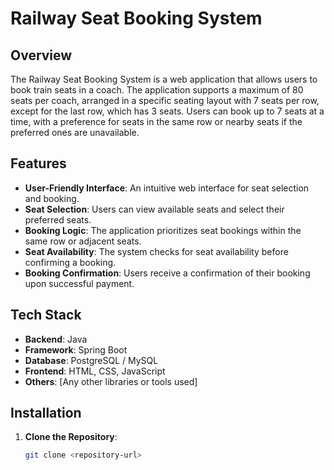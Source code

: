 # Railway Seat Booking System

## Overview

The Railway Seat Booking System is a web application that allows users to book train seats in a coach. The application supports a maximum of 80 seats per coach, arranged in a specific seating layout with 7 seats per row, except for the last row, which has 3 seats. Users can book up to 7 seats at a time, with a preference for seats in the same row or nearby seats if the preferred ones are unavailable.

## Features

- **User-Friendly Interface**: An intuitive web interface for seat selection and booking.
- **Seat Selection**: Users can view available seats and select their preferred seats.
- **Booking Logic**: The application prioritizes seat bookings within the same row or adjacent seats.
- **Seat Availability**: The system checks for seat availability before confirming a booking.
- **Booking Confirmation**: Users receive a confirmation of their booking upon successful payment.

## Tech Stack

- **Backend**: Java
- **Framework**: Spring Boot
- **Database**: PostgreSQL / MySQL
- **Frontend**: HTML, CSS, JavaScript
- **Others**: [Any other libraries or tools used]

## Installation

1. **Clone the Repository**:
   ```bash
   git clone <repository-url>
